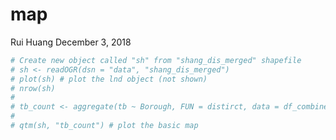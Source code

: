map
================
Rui Huang
December 3, 2018

``` r
# Create new object called "sh" from "shang_dis_merged" shapefile
# sh <- readOGR(dsn = "data", "shang_dis_merged")
# plot(sh) # plot the lnd object (not shown)
# nrow(sh) 
# 
# tb_count <- aggregate(tb ~ Borough, FUN = distirct, data = df_combine)
# 
# qtm(sh, "tb_count") # plot the basic map
```
